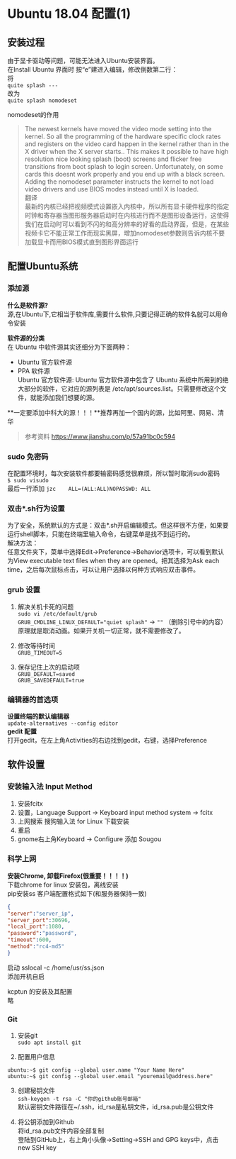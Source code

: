 # Ubuntu 18.04 配置(1)

## 安装过程  
由于显卡驱动等问题，可能无法进入Ubuntu安装界面。  
在Install Ubuntu 界面时  按“e”建进入编辑，修改倒数第二行：  
将  
`quite splash --- `  
改为  
`quite splash nomodeset`  

nomodeset的作用

>The newest kernels have moved the video mode setting into the kernel. So all the programming of the hardware specific clock rates and registers on the video card happen in the kernel rather than in the X driver when the X server starts.. This makes it possible to have high resolution nice looking splash (boot) screens and flicker free transitions from boot splash to login screen. Unfortunately, on some cards this doesnt work properly and you end up with a black screen. Adding the nomodeset parameter instructs the kernel to not load video drivers and use BIOS modes instead until X is loaded.  
翻译  
最新的内核已经把视频模式设置嵌入内核中，所以所有显卡硬件程序的指定时钟和寄存器当图形服务器启动时在内核进行而不是图形设备运行，这使得我们在启动时可以看到不闪的和高分辨率的好看的启动界面，但是，在某些视频卡它不能正常工作而现实黑屏，增加nomodeset参数则告诉内核不要加载显卡而用BIOS模式直到图形界面运行

## 配置Ubuntu系统

### 添加源  
**什么是软件源?**  
源,在Ubuntu下,它相当于软件库,需要什么软件,只要记得正确的软件名就可以用命令安装  

**软件源的分类**  
在 Ubuntu 中软件源其实还细分为下面两种：
+ Ubuntu 官方软件源  
+ PPA 软件源    
Ubuntu 官方软件源:
Ubuntu 官方软件源中包含了 Ubuntu 系统中所用到的绝大部分的软件，它对应的源列表是 /etc/apt/sources.list。只需要修改这个文件，就能添加我们想要的源。  

**一定要添加中科大的源！！！**推荐再加一个国内的源，比如阿里、网易、清华  
>参考资料 https://www.jianshu.com/p/57a91bc0c594

### sudo 免密码
在配置环境时，每次安装软件都要输密码感觉很麻烦，所以暂时取消sudo密码  
`$ sudo visudo`  
最后一行添加 `jzc    ALL=(ALL:ALL)NOPASSWD: ALL`

### 双击*.sh行为设置
为了安全，系统默认的方式是：双击*.sh开启编辑模式。但这样很不方便，如果要运行shell脚本，只能在终端里输入命令，右键菜单是找不到运行的。  
解决方法：  
任意文件夹下，菜单中选择Edit->Preference->Behavior选项卡，可以看到默认为View executable text files when they are opened。把其选择为Ask each time，之后每次鼠标点击，可以让用户选择以何种方式响应双击事件。

### grub 设置
1. 解决关机卡死的问题  
`sudo vi /etc/default/grub`   
`GRUB_CMDLINE_LINUX_DEFAULT="quiet splash"`   ->  `""`  （删除引号中的内容）  
原理就是取消动画。如果开关机一切正常，就不需要修改了。

2. 修改等待时间  
`GRUB_TIMEOUT=5`

3. 保存记住上次的启动项  
`GRUB_DEFAULT=saved`  
`GRUB_SAVEDEFAULT=true`

### 编辑器的首选项
**设置终端的默认编辑器**  
`update-alternatives --config editor `  
**gedit 配置**   
打开gedit，在左上角Activities的右边找到gedit，右键，选择Preference  

## 软件设置

### 安装输入法 Input Method  
1. 安装fcitx
2. 设置，Language Support -> Keyboard input method system -> fcitx
3. 上网搜索 搜狗输入法 for Linux 下载安装
4. 重启
5. gnome右上角Keyboard -> Configure 添加 Sougou  

### 科学上网
**安装Chrome, 卸载Firefox(很重要！！！！)**  
下载chrome for linux 安装包，离线安装  
pip安装ss 客户端配置格式如下(和服务器保持一致)
```json
{ 
"server":"server_ip",
"server_port":30696,
"local_port":1080,
"password":"password",
"timeout":600,
"method":"rc4-md5"
}
```
启动  sslocal -c /home/usr/ss.json  
添加开机自启  

kcptun 的安装及其配置  
略



### Git
1. 安装git  
`sudo apt install git`  

2. 配置用户信息
```
ubuntu:~$ git config --global user.name "Your Name Here"
ubuntu:~$ git config --global user.email "youremail@address.here"
```

3. 创建秘钥文件  
`ssh-keygen -t rsa -C "你的github账号邮箱"`  
默认密钥文件路径在~/.ssh，id_rsa是私钥文件，id_rsa.pub是公钥文件

4. 将公钥添加到Github  
将id_rsa.pub文件内容全部复制  
登陆到GitHub上，右上角小头像->Setting->SSH and GPG keys中，点击new SSH key